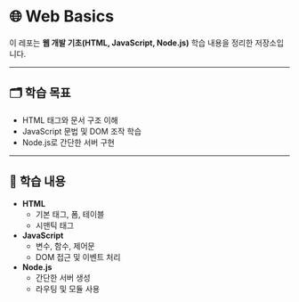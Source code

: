 # 🌐 Web Basics
이 레포는 **웹 개발 기초(HTML, JavaScript, Node.js)** 학습 내용을 정리한 저장소입니다.

---

## 🗂️ 학습 목표
- HTML 태그와 문서 구조 이해
- JavaScript 문법 및 DOM 조작 학습
- Node.js로 간단한 서버 구현

---

## 📑 학습 내용
- **HTML**
  - 기본 태그, 폼, 테이블
  - 시맨틱 태그
- **JavaScript**
  - 변수, 함수, 제어문
  - DOM 접근 및 이벤트 처리
- **Node.js**
  - 간단한 서버 생성
  - 라우팅 및 모듈 사용

